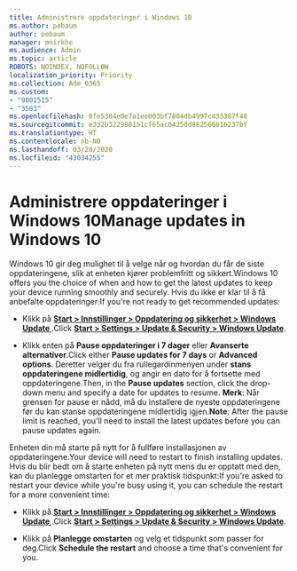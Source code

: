 ```yaml
---
title: Administrere oppdateringer i Windows 10
ms.author: pebaum
author: pebaum
manager: mnirkhe
ms.audience: Admin
ms.topic: article
ROBOTS: NOINDEX, NOFOLLOW
localization_priority: Priority
ms.collection: Adm_O365
ms.custom:
- "9001515"
- "3583"
ms.openlocfilehash: 0fe5384e0e7a1ee003bf7804db4997c433387f48
ms.sourcegitcommit: e332b3229881a1cf65ac84250d88256081b237bf
ms.translationtype: HT
ms.contentlocale: nb-NO
ms.lasthandoff: 03/28/2020
ms.locfileid: "43034255"
---
```

# <a name="manage-updates-in-windows-10"></a><span data-ttu-id="138a6-102">Administrere oppdateringer i Windows 10</span><span class="sxs-lookup"><span data-stu-id="138a6-102">Manage updates in Windows 10</span></span>

<span data-ttu-id="138a6-103">Windows 10 gir deg mulighet til å velge når og hvordan du får de siste oppdateringene, slik at enheten kjører problemfritt og sikkert.</span><span class="sxs-lookup"><span data-stu-id="138a6-103">Windows 10 offers you the choice of when and how to get the latest updates to keep your device running smoothly and securely.</span></span> <span data-ttu-id="138a6-104">Hvis du ikke er klar til å få anbefalte oppdateringer:</span><span class="sxs-lookup"><span data-stu-id="138a6-104">If you're not ready to get recommended updates:</span></span>

- <span data-ttu-id="138a6-105">Klikk på **[Start > Innstillinger > Oppdatering og sikkerhet > Windows Update ](ms-settings:windowsupdate)**.</span><span class="sxs-lookup"><span data-stu-id="138a6-105">Click **[Start > Settings > Update & Security > Windows Update](ms-settings:windowsupdate)**.</span></span>

- <span data-ttu-id="138a6-106">Klikk enten på **Pause oppdateringer i 7 dager** eller **Avanserte alternativer**.</span><span class="sxs-lookup"><span data-stu-id="138a6-106">Click either **Pause updates for 7 days** or **Advanced options**.</span></span> <span data-ttu-id="138a6-107">Deretter velger du fra rullegardinmenyen under **stans oppdateringene midlertidig**, og angir en dato for å fortsette med oppdateringene.</span><span class="sxs-lookup"><span data-stu-id="138a6-107">Then, in the **Pause updates** section, click the drop-down menu and specify a date for updates to resume.</span></span> <span data-ttu-id="138a6-108">**Merk**: Når grensen for pause er nådd, må du installere de nyeste oppdateringene før du kan stanse oppdateringene midlertidig igjen.</span><span class="sxs-lookup"><span data-stu-id="138a6-108">**Note**: After the pause limit is reached, you'll need to install the latest updates before you can pause updates again.</span></span>

<span data-ttu-id="138a6-109">Enheten din må starte på nytt for å fullføre installasjonen av oppdateringene.</span><span class="sxs-lookup"><span data-stu-id="138a6-109">Your device will need to restart to finish installing updates.</span></span> <span data-ttu-id="138a6-110">Hvis du blir bedt om å starte enheten på nytt mens du er opptatt med den, kan du planlegge omstarten for et mer praktisk tidspunkt:</span><span class="sxs-lookup"><span data-stu-id="138a6-110">If you're asked to restart your device while you're busy using it, you can schedule the restart for a more convenient time:</span></span>

- <span data-ttu-id="138a6-111">Klikk på **[Start > Innstillinger > Oppdatering og sikkerhet > Windows Update ](ms-settings:windowsupdate)**.</span><span class="sxs-lookup"><span data-stu-id="138a6-111">Click **[Start > Settings > Update & Security > Windows Update](ms-settings:windowsupdate)**.</span></span>

- <span data-ttu-id="138a6-112">Klikk på **Planlegge omstarten** og velg et tidspunkt som passer for deg.</span><span class="sxs-lookup"><span data-stu-id="138a6-112">Click **Schedule the restart** and choose a time that's convenient for you.</span></span>
